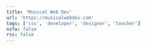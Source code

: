 ```yaml
---
title: 'Musical Web Dev'
url: 'https://musicalwebdev.com'
tags: ['css', 'developer', 'designer', 'teacher']
nsfw: false
rss: false
---
```


